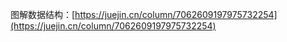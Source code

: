 图解数据结构：[https://juejin.cn/column/7062609197975732254](https://juejin.cn/column/7062609197975732254)
  